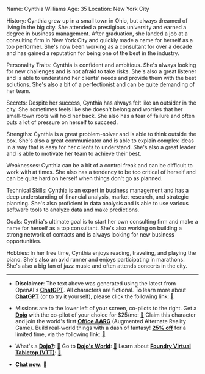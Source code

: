 Name: Cynthia Williams
Age: 35
Location: New York City

History: Cynthia grew up in a small town in Ohio, but always dreamed of living in the big city. She attended a prestigious university and earned a degree in business management. After graduation, she landed a job at a consulting firm in New York City and quickly made a name for herself as a top performer. She's now been working as a consultant for over a decade and has gained a reputation for being one of the best in the industry.

Personality Traits: Cynthia is confident and ambitious. She's always looking for new challenges and is not afraid to take risks. She's also a great listener and is able to understand her clients' needs and provide them with the best solutions. She's also a bit of a perfectionist and can be quite demanding of her team.

Secrets: Despite her success, Cynthia has always felt like an outsider in the city. She sometimes feels like she doesn't belong and worries that her small-town roots will hold her back. She also has a fear of failure and often puts a lot of pressure on herself to succeed.

Strengths: Cynthia is a great problem-solver and is able to think outside the box. She's also a great communicator and is able to explain complex ideas in a way that is easy for her clients to understand. She's also a great leader and is able to motivate her team to achieve their best.

Weaknesses: Cynthia can be a bit of a control freak and can be difficult to work with at times. She also has a tendency to be too critical of herself and can be quite hard on herself when things don't go as planned.

Technical Skills: Cynthia is an expert in business management and has a deep understanding of financial analysis, market research, and strategic planning. She's also proficient in data analysis and is able to use various software tools to analyze data and make predictions.

Goals: Cynthia's ultimate goal is to start her own consulting firm and make a name for herself as a top consultant. She's also working on building a strong network of contacts and is always looking for new business opportunities.

Hobbies: In her free time, Cynthia enjoys reading, traveling, and playing the piano. She's also an avid runner and enjoys participating in marathons. She's also a big fan of jazz music and often attends concerts in the city.
 

---
* **Disclaimer**: The text above was generated using the latest from OpenAI's [**ChatGPT**](https://openai.com/blog/chatgpt/).  All characters are fictional.  To learn more about [**ChatGPT**](https://openai.com/blog/chatgpt/) (or to try it yourself), please click the following link: [:closed_book:](https://openai.com/blog/chatgpt/)

* Missions are to the lower left of your screen, co-pilots to the right. Get a [**Dojo**](https://workmates.live/marketplace) with the co-pilot of your choice for $25/mo: [:green_book:](https://workmates.live/marketplace) Claim this character and join the world's first [**Office AARG**](https://dojos.world) (Augmented Alternate Reality Game). Build real-world things with a dash of fantasy! [**25% off**](https://blog.workmates.live/deal-on-a-dojo) for a limited time, via the following link: [:green_book:](https://blog.workmates.live/deal-on-a-dojo) 

* What's a [**Dojo?**](https://workdojos.com): [:blue_book:](https://workdojos.com)  Go to [**Dojo's World**](https://dojos.world): [:blue_book:](https://dojos.world)  Learn about [**Foundry Virtual Tabletop (VTT)**](https://foundryvtt.com): [:closed_book:](https://foundryvtt.com/)

* [**Chat now**](https://chat.workmates.live/channel/support): [:ledger:](https://chat.workmates.live/channel/support)